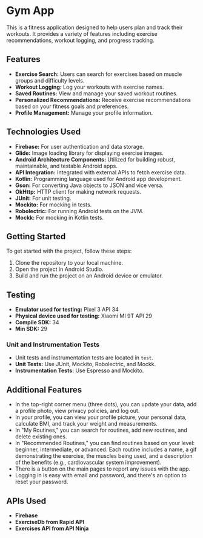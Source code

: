 # Gym App

This is a fitness application designed to help users plan and track their workouts. It provides a variety of features including exercise recommendations, workout logging, and progress tracking.

## Features

- **Exercise Search:** Users can search for exercises based on muscle groups and difficulty levels.
- **Workout Logging:** Log your workouts with exercise names.
- **Saved Routines:** View and manage your saved workout routines.
- **Personalized Recommendations:** Receive exercise recommendations based on your fitness goals and preferences.
- **Profile Management:** Manage your profile information.

## Technologies Used

- **Firebase:** For user authentication and data storage.
- **Glide:** Image loading library for displaying exercise images.
- **Android Architecture Components:** Utilized for building robust, maintainable, and testable Android apps.
- **API Integration:** Integrated with external APIs to fetch exercise data.
- **Kotlin:** Programming language used for Android app development.
- **Gson:** For converting Java objects to JSON and vice versa.
- **OkHttp:** HTTP client for making network requests.
- **JUnit:** For unit testing.
- **Mockito:** For mocking in tests.
- **Robolectric:** For running Android tests on the JVM.
- **Mockk:** For mocking in Kotlin tests.

## Getting Started

To get started with the project, follow these steps:

1. Clone the repository to your local machine.
2. Open the project in Android Studio.
3. Build and run the project on an Android device or emulator.

## Testing

- **Emulator used for testing:** Pixel 3 API 34
- **Physical device used for testing:** Xiaomi MI 9T API 29
- **Compile SDK:** 34
- **Min SDK:** 29

### Unit and Instrumentation Tests

- Unit tests and instrumentation tests are located in `test`.
- **Unit Tests:** Use JUnit, Mockito, Robolectric, and Mockk.
- **Instrumentation Tests:** Use Espresso and Mockito.

## Additional Features

- In the top-right corner menu (three dots), you can update your data, add a profile photo, view privacy policies, and log out.
- In your profile, you can view your profile picture, your personal data, calculate BMI, and track your weight and measurements.
- In "My Routines," you can search for routines, add new routines, and delete existing ones.
- In "Recommended Routines," you can find routines based on your level: beginner, intermediate, or advanced. Each routine includes a name, a gif demonstrating the exercise, the muscles being used, and a description of the benefits (e.g., cardiovascular system improvement).
- There is a button on the main pages to report any issues with the app.
- Logging in is easy with email and password, and there's an option to reset your password.

## APIs Used

- **Firebase**
- **ExerciseDb from Rapid API**
- **Exercises API from API Ninja**
